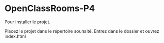 # OpenClassRooms-P4

Pour installer le projet.

Placez le projet dans le répertoire souhaité.
Entrez dans le dossier et ouvrez index.html
